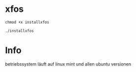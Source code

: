 # xfos
````
chmod +x installxfos
````
````
./installxfos
````

# Info
betriebssystem läuft auf linux mint und allen ubuntu versionen
